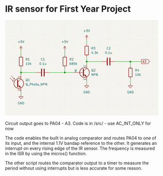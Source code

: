 # IR sensor for First Year Project

![Schematic](Schematic.png)

Circuit output goes to PA04 - A3.
Code is in /src/ - use AC_INT_ONLY for now

The code enables the built in analog comparator and routes PA04 to one of its input, and the internal 1.1V bandap reference to the other. It generates an interrupt on every rising edge of the IR sensor. The frequency is measured in the ISR by using the micros() function.

The other script routes the comparator output to a timer to measure the period without using interrupts but is less accurate for some reason.
